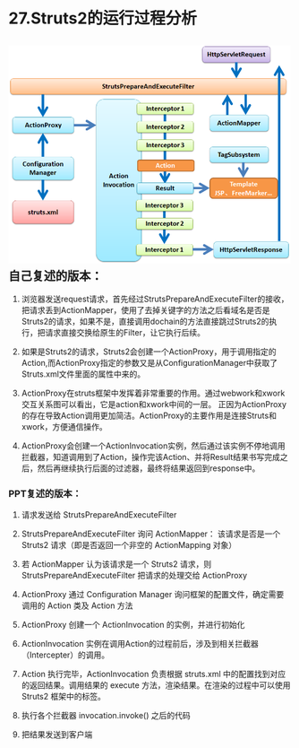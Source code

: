 # 27.Struts2的运行过程分析

## ![](/assets/27-1.png)自己复述的版本：

1. 浏览器发送request请求，首先经过StrutsPrepareAndExecuteFilter的接收，把请求丢到ActionMapper，使用了去掉关键字的方法之后看域名是否是Struts2的请求，如果不是，直接调用dochain的方法直接跳过Struts2的执行，把请求直接交换给原生的Filter，让它执行后续。
2. 如果是Struts2的请求，Struts2会创建一个ActionProxy，用于调用指定的Action,而ActionProxy指定的参数又是从ConfigurationManager中获取了Struts.xml文件里面的属性中来的。
3. ActionProxy在struts框架中发挥着非常重要的作用。通过webwork和xwork交互关系图可以看出，它是action和xwork中间的一层。 正因为ActionProxy的存在导致Action调用更加简洁。ActionProxy的主要作用是连接Struts和xwork，方便通信操作。

4. ActionProxy会创建一个ActionInvocation实例，然后通过该实例不停地调用拦截器，知道调用到了Action，操作完该Action、并将Result结果书写完成之后，然后再继续执行后面的过滤器，最终将结果返回到response中。

### PPT复述的版本：

1. 请求发送给 StrutsPrepareAndExecuteFilter

2. StrutsPrepareAndExecuteFilter 询问 ActionMapper： 该请求是否是一个 Struts2 请求（即是否返回一个非空的 ActionMapping 对象）

3. 若 ActionMapper 认为该请求是一个 Struts2 请求，则 StrutsPrepareAndExecuteFilter 把请求的处理交给 ActionProxy

4. ActionProxy 通过 Configuration Manager 询问框架的配置文件，确定需要调用的 Action 类及 Action 方法

5. ActionProxy 创建一个 ActionInvocation 的实例，并进行初始化

6. ActionInvocation 实例在调用Action的过程前后，涉及到相关拦截器（Intercepter）的调用。

7. Action 执行完毕，ActionInvocation 负责根据 struts.xml 中的配置找到对应的返回结果。调用结果的 execute 方法，渲染结果。在渲染的过程中可以使用Struts2 框架中的标签。

8. 执行各个拦截器 invocation.invoke\(\) 之后的代码

9. 把结果发送到客户端



